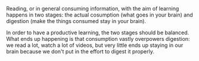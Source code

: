 Reading, or in general consuming information, with the aim of learning happens in two stages: the actual cosumption (what goes in your brain) and digestion (make the things consumed stay in your brain).

In order to have a productive learning, the two stages should be balanced.
What ends up happening is that consumption vastly overpowers digestion: we read a lot, watch a lot of videos, but very little ends up staying in our brain because we don't put in the effort to digest it properly.

